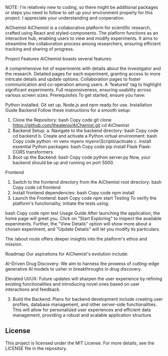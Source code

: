 NOTE: I'm relatively new to coding, so there might be additional packages or steps you need to follow to set up your environment properly for this project. I appreciate your understanding and cooperation.

AiChemist
AiChemist is a collaborative platform for scientific research, crafted using React and styled-components. The platform functions as an interactive hub, enabling users to view and modify experiments. It aims to streamline the collaboration process among researchers, ensuring efficient tracking and sharing of progress.

Project Features
AiChemist boasts several features:

A comprehensive list of experiments with details about the investigator and the research.
Detailed pages for each experiment, granting access to more intricate details and update options.
Collaboration pages to foster communication and co-operation among users.
A 'featured' tag to highlight significant experiments.
Full responsiveness, ensuring usability across various screen sizes.
Prerequisites
To get started, ensure you have:

Python installed.
Git set up.
Node.js and npm ready for use.
Installation Guide
Backend
Follow these instructions for a smooth setup:

1. Clone the Repository:
bash
Copy code
git clone https://github.com/thealensj/AiChemist.git
cd AiChemist
2. Backend Setup:
a. Navigate to the backend directory:
bash
Copy code
cd backend
b. Create and activate a Python virtual environment:
bash
Copy code
python -m venv myenv
myenv\Scripts\activate
c. Install essential Python packages:
bash
Copy code
pip install Flask Flask-CORS transformers
3. Boot up the Backend:
bash
Copy code
python server.py
Now, your backend should be up and running on port 5000.

Frontend
1. Switch to the frontend directory from the AiChemist root directory:
bash
Copy code
cd frontend
2. Install frontend dependencies:
bash
Copy code
npm install
3. Launch the Frontend:
bash
Copy code
npm start
Testing
To verify the platform's functionality, initiate the tests using:

bash
Copy code
npm test
Usage Guide
After launching the application, the home page will greet you. Click on "Start Exploring" to inspect the available experiments. Further, the "View Details" option will show more about a chosen experiment, and "Update Details" will let you modify its particulars.

The /about route offers deeper insights into the platform's ethos and mission.

Roadmap
Our aspirations for AiChemist's evolution include:

AI-Driven Drug Discovery: We aim to harness the prowess of cutting-edge generative AI models to usher in breakthroughs in drug discovery.

Elevated UI/UX: Future updates will sharpen the user experience by refining existing functionalities and introducing novel ones based on user interactions and feedback.



3. Build the Backend: Plans for backend development include creating user profiles, database management, and other server-side functionalities. This will allow for personalized user experiences and efficient data management, providing a robust and scalable application structure.


## License

This project is licensed under the MIT License. For more details, see the LICENSE file in the repository.
